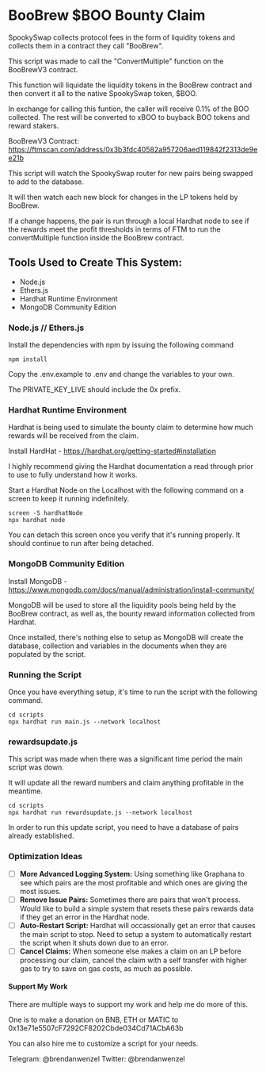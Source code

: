 # BooBrew $BOO Bounty Claim

SpookySwap collects protocol fees in the form of liquidity tokens and collects them in a contract they call "BooBrew".

This script was made to call the "ConvertMultiple" function on the BooBrewV3 contract. 

This function will liquidate the liquidity tokens in the BooBrew contract and then convert it all to the native SpookySwap token, $BOO.

In exchange for calling this funtion, the caller will receive 0.1% of the BOO collected. The rest will be converted to xBOO to buyback BOO tokens and reward stakers.

BooBrewV3 Contract: https://ftmscan.com/address/0x3b3fdc40582a957206aed119842f2313de9ee21b

This script will watch the SpookySwap router for new pairs being swapped to add to the database.

It will then watch each new block for changes in the LP tokens held by BooBrew.

If a change happens, the pair is run through a local Hardhat node to see if the rewards meet the profit thresholds in terms of FTM to run the convertMultiple function inside the BooBrew contract.

## Tools Used to Create This System:
- Node.js
- Ethers.js
- Hardhat Runtime Environment
- MongoDB Community Edition

### Node.js // Ethers.js

Install the dependencies with npm by issuing the following command

```shell
npm install
```

Copy the .env.example to .env and change the variables to your own.

The PRIVATE_KEY_LIVE should include the 0x prefix.

### Hardhat Runtime Environment

Hardhat is being used to simulate the bounty claim to determine how much rewards will be received from the claim.

Install HardHat - https://hardhat.org/getting-started#installation

I highly recommend giving the Hardhat documentation a read through prior to use to fully understand how it works.

Start a Hardhat Node on the Localhost with the following command on a screen to keep it running indefinitely.

```shell
screen -S hardhatNode
npx hardhat node
```

You can detach this screen once you verify that it's running properly. It should continue to run after being detached.

### MongoDB Community Edition

Install MongoDB - https://www.mongodb.com/docs/manual/administration/install-community/

MongoDB will be used to store all the liquidity pools being held by the BooBrew contract, as well as, the bounty reward information collected from Hardhat.

Once installed, there's nothing else to setup as MongoDB will create the database, collection and variables in the documents when they are populated by the script.

### Running the Script

Once you have everything setup, it's time to run the script with the following command.

```shell
cd scripts
npx hardhat run main.js --network localhost
```

### rewardsupdate.js

This script was made when there was a significant time period the main script was down. 

It will update all the reward numbers and claim anything profitable in the meantime.

```shell
cd scripts
npx hardhat run rewardsupdate.js --network localhost
```
In order to run this update script, you need to have a database of pairs already established.

### Optimization Ideas

- [ ] **More Advanced Logging System:** Using something like Graphana to see which pairs are the most profitable and which ones are giving the most issues.
- [ ] **Remove Issue Pairs:** Sometimes there are pairs that won't process. Would like to build a simple system that resets these pairs rewards data if they get an error in the Hardhat node.
- [ ] **Auto-Restart Script:** Hardhat will occassionally get an error that causes the main script to stop. Need to setup a system to automatically restart the script when it shuts down due to an error.
- [ ] **Cancel Claims:** When someone else makes a claim on an LP before processing our claim, cancel the claim with a self transfer with higher gas to try to save on gas costs, as much as possible.

#### Support My Work

There are multiple ways to support my work and help me do more of this.

One is to make a donation on BNB, ETH or MATIC to 0x13e71e5507cF7292CF8202Cbde034Cd71ACbA63b

You can also hire me to customize a script for your needs. 

Telegram: @brendanwenzel
Twitter: @brendanwenzel
